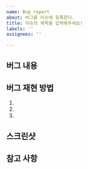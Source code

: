 ```yaml
---
name: Bug report
about: 버그를 이슈에 등록한다.
title: 이슈의 제목을 입력해주세요!
labels: ''
assignees: ''

---
```


## 버그 내용

## 버그 재현 방법
1.
2.
3.

## 스크린샷

## 참고 사항
